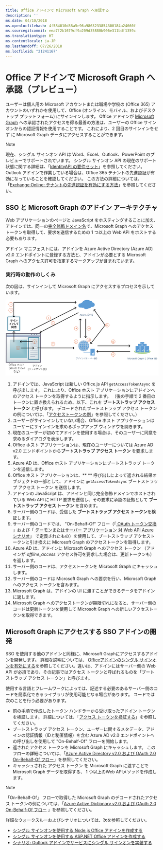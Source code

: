 ```yaml
---
title: Office アドインで Microsoft Graph へ承認する
description: ''
ms.date: 04/10/2018
ms.openlocfilehash: 4f584010d38a5e96a9863233854300184a24660f
ms.sourcegitcommit: eea7f2b1679cf9a209d35880b906e311bdf1359c
ms.translationtype: HT
ms.contentlocale: ja-JP
ms.lasthandoff: 07/26/2018
ms.locfileid: "21241167"
---
```

# <a name="authorize-to-microsoft-graph-in-your-office-add-in-preview"></a>Office アドインで  Microsoft Graph へ承認（プレビュー）

ユーザーは個人用の Microsoft アカウントまたは職場や学校の (Office 365) アカウントのいずれかを使用して、Office (オンライン、モバイル、およびデスクトップ プラットフォーム) にサインインします。 Office アドインが [Microsoft Graph](https://developer.microsoft.com/graph/docs) への承認されたアクセスを得る最善の方法は、ユーザーの Office サインオンからの認証情報を使用することです。 これにより、2 回目のサインインをせず に Microsoft Graph データにアクセスすることができます。 

> [!NOTE]
> 現在、シングル サインオン API は Word、Excel、Outlook、PowerPoint のプレビューでサポートされています。 シングル サインオン API の現在のサポート状態に関する詳細は、「[IdentityAPI の要件セット](https://dev.office.com/reference/add-ins/requirement-sets/identity-api-requirement-sets)」を参照してください。
> Outlook アドインで作業している場合は、Office 365 テナントの先進認証が有効になっていることを確認してください。 この方法の詳細については、「[Exchange Online: テナントの先進認証を有効にする方法](https://social.technet.microsoft.com/wiki/contents/articles/32711.exchange-online-how-to-enable-your-tenant-for-modern-authentication.aspx)」を参照してください。

## <a name="add-in-architecture-for-sso-and-microsoft-graph"></a>SSO と Microsoft Graph のアドイン アーキテクチャ

Web アプリケーションのページと JavaScript をホスティングすることに加え、アドインでは、同一の[完全修飾ドメイン名](https://msdn.microsoft.com/en-us/library/windows/desktop/ms682135.aspx#_dns_fully_qualified_domain_name_fqdn__gly)で、Microsoft Graph へのアクセス トークンを取得して、要求を送信するための 1 つ以上の Web API をホストする必要もあります。

アドイン マニフェストには、アドインを Azure Active Directory (Azure AD) v2.0 エンドポイントに登録する方法と、アドインが必要とする Microsoft Graph へのアクセス許可を指定するマークアップが含まれています。

### <a name="how-it-works-at-runtime"></a>実行時の動作のしくみ

次の図は、サインインして Microsoft Graph にアクセスするプロセスを示しています。

![SSO プロセスを示す図](../images/sso-access-to-microsoft-graph.png)

1. アドインでは、JavaScript は新しい Office.js API `getAccessTokenAsync` を呼び出します。 これにより、Office ホスト アプリケーションにアドインへのアクセス トークンを取得するように指示します。 （後の手順で 2 番目のトークンに置き換えられるため、以下、これを **ブートストラップ アクセス トークン** と呼びます。 デコードされたブートストラップ アクセス トークンの例については、「[アクセストークンの例](sso-in-office-add-ins.md#example-access-token)」を参照してください。）
1. ユーザーがサインインしていない場合、Office ホスト アプリケーションはユーザーにサインインを求めるポップアップ ウィンドウを開きます。
1. 現在のユーザーが初めてアドインを使用する場合は、そのユーザーに同意を求めるダイアログを表示します。
1. Office ホスト アプリケーションは、現在のユーザーについては Azure AD v2.0 エンドポイントから**ブートストラップ アクセス トークン** を要求します。
1. Azure AD は、Office ホスト アプリケーションにブートストラップ トークンを送信します。
1. Office ホスト アプリケーションは、** **  呼び出しによって返される結果オブジェクトの一部として、アドインに `getAccessTokenAsync` ブートストラップ アクセス トークン を送信します。
1. アドインの JavaScript は、アドインと同じ完全修飾ドメインでホストされている Web API に HTTP 要求を送信し、その要求に承認の証拠として **ブートストラップ アクセス トークン** を含めます。  
1. サーバー側のコードは、受信した **ブートストラップ アクセス トークン**を検証します。
1. サーバー側のコードでは、 "On-Behalf-Of" フロー（「[ OAuth トークン交換](https://tools.ietf.org/html/draft-ietf-oauth-token-exchange-02) 」および「[ デーモンまたはサーバー アプリケーション 対 Web API Azure シナリオ](https://docs.microsoft.com/en-us/azure/active-directory/develop/active-directory-authentication-scenarios#daemon-or-server-application-to-web-api)」 で定義されたもの）を使用して、ブートストラップ アクセストークンと引き換えに Microsoft Graph のアクセストークンを取得します。
1. Azure AD は、アドインに Microsoft Graph へのアクセス トークン （アドインが *offline_access* アクセス許可を要求した場合は、更新トークンも）を返します。
1. サーバー側のコードは、アクセストークンを Microsoft Graph にキャッシュします。
1. サーバー側のコードは Microsoft Graph への要求を行い、Microsoft Graph へのアクセス トークンを含みます。
1. Microsoft Graph は、アドインの UI に渡すことができるデータをアドインに返します。
1. Microsoft Graph へのアクセストークンが期限切れになると、サーバー側のコードは更新トークンを使用して Microsoft Graph への新しいアクセストークンを取得できます。

## <a name="develop-an-sso-add-in-that-accesses-microsoft-graph"></a>Microsoft Graph にアクセスする SSO アドインの開発

SSO を使用する他のアドインと同様に、Microsoft Graphにアクセスするアドインを開発します。 詳細な説明については、 [Officeアドインのシングル サインオンを有効にする](https://docs.microsoft.com/en-us/office/dev/add-ins/develop/sso-in-office-add-ins)を参照してください。違いは、アドインにはサーバー側の Web API が必須であり、その記事ではアクセス トークンと呼ばれるものを「ブートストラップ アクセス トークン」と呼びます。 

使用する言語とフレームワークによっては、記述する必要のあるサーバー側のコードを簡素化できるライブラリが使用可能となる場合があります。 コードでは次のことを行う必要があります。

* 前の手順で作成したトークン ハンドラーから受け取ったアドイン トークンを検証します。 詳細については、「[アクセス トークンを検証する](sso-in-office-add-ins.md#validate-the-access-token)」を参照してください。 
* ブートストラップ アクセス トークン、ユーザーに関するメタデータ、アドインの認証情報（IDと秘匿情報）を含む Azure AD v2.0 エンドポイントへの呼び出しを使用して "On-Behalf-Of" フローを開始します。
* 返されたアクセス トークンを Microsoft Graph にキャッシュします。 このフローの詳細については、「[Azure Active Directory v2.0 および OAuth 2.0 On-Behalf-Of フロー](https://docs.microsoft.com/en-us/azure/active-directory/develop/active-directory-v2-protocols-oauth-on-behalf-of)」を参照してください。
* キャッシュされた アクセス トークン を Microsoft Graph に渡すことで Microsoft Graph データを取得する、 1 つ以上のWeb APIメソッドを作成します。

> [!NOTE]
> 「On-Behalf-Of」 フローで取得した Microsoft Graph のデコードされたアクセス トークンの例については、「[Azure Active Dictionary v2.0 および OAuth 2.0 On-Behalf-Of フロー](https://docs.microsoft.com/en-us/azure/active-directory/develop/active-directory-v2-protocols-oauth-on-behalf-of) 」を参照してください。

詳細なウォークスルーおよびシナリオについては、次を参照してください。

* [シングル サインオンを使用する Node.js Office アドインを作成する](create-sso-office-add-ins-nodejs.md)
* [シングル サインオンを使用する ASP.NET Office アドインを作成する](create-sso-office-add-ins-aspnet.md)
* [シナリオ: Outlook アドインでサービスにシングル サインオンを実装する](https://docs.microsoft.com/en-us/outlook/add-ins/implement-sso-in-outlook-add-in)



